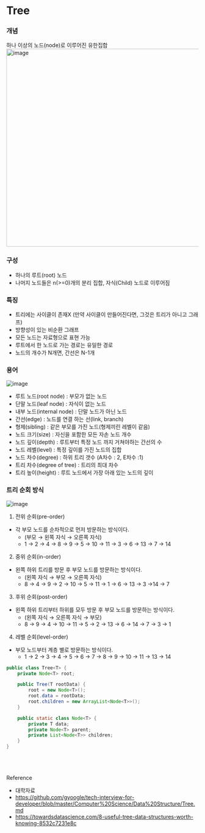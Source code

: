 # Tree

### 개념
하나 이상의 노드(node)로 이루어진 유한집합
<img width="518" alt="image" src="https://github.com/yeslcape/j.cs/assets/45252618/314ea981-48fc-4100-b351-32121efc2b40">

### 구성
* 하나의 루트(root) 노드
* 나머지 노드들은 n(>=0)개의 분리 집합, 자식(Child) 노드로 이루어짐

### 특징
* 트리에는 사이클이 존재X (만약 사이클이 만들어진다면, 그것은 트리가 아니고 그래프)
* 방향성이 있는 비순환 그래프
* 모든 노드는 자료형으로 표현 가능
* 루트에서 한 노드로 가는 경로는 유일한 경로
* 노드의 개수가 N개면, 간선은 N-1개

### 용어
![image](https://github.com/yeslcape/j.cs/assets/45252618/8c295871-4849-4df6-a1cd-d8ef932a071a)
* 루트 노드(root node) : 부모가 없는 노드
* 단말 노드(leaf node) : 자식이 없는 노드
* 내부 노드(internal node) : 단말 노드가 아닌 노드
* 간선(edge) : 노드를 연결 하는 선(link, branch)
* 형제(sibling) : 같은 부모를 가진 노드(형제끼린 레벨이 같음)
* 노드 크기(size) : 자신을 포함한 모든 자손 노드 개수
* 노드 깊이(depth) : 루트부터 특정 노드 까지 거쳐야하는 간선의 수
* 노드 레벨(level) : 특정 깊이를 가진 노드의 집합
* 노드 차수(degree) : 하위 트리 갯수 (A차수 : 2, E차수 :1)
* 트리 차수(degree of tree) : 트리의 최대 차수
* 트리 높이(height) : 루트 노드에서 가장 아래 있는 노드의 깊이

### 트리 순회 방식
![image](https://github.com/yeslcape/j.cs/assets/45252618/34ff0d0d-0b99-4597-b57d-de5781a369d5)
1. 전위 순회(pre-order)
* 각 부모 노드를 순차적으로 먼저 방문하는 방식이다.
  * (부모 → 왼쪽 자식 → 오른쪽 자식)
  * 1 → 2 → 4 → 8 → 9 → 5 → 10 → 11 → 3 → 6 → 13 → 7 → 14

2. 중위 순회(in-order)
* 왼쪽 하위 트리를 방문 후 부모 노드를 방문하는 방식이다.
  * (왼쪽 자식 → 부모 → 오른쪽 자식)
  * 8 → 4 → 9 → 2 → 10 → 5 → 11 → 1 → 6 → 13 → 3 →14 → 7
3. 후위 순회(post-order)
* 왼쪽 하위 트리부터 하위를 모두 방문 후 부모 노드를 방문하는 방식이다.
  * (왼쪽 자식 → 오른쪽 자식 → 부모)
  * 8 → 9 → 4 → 10 → 11 → 5 → 2 → 13 → 6 → 14 → 7 → 3 → 1
4. 레벨 순회(level-order)
* 부모 노드부터 계층 별로 방문하는 방식이다.
  * 1 → 2 → 3 → 4 → 5 → 6 → 7 → 8 → 9 → 10 → 11 → 13 → 14

```java
public class Tree<T> {
    private Node<T> root;

    public Tree(T rootData) {
        root = new Node<T>();
        root.data = rootData;
        root.children = new ArrayList<Node<T>>();
    }

    public static class Node<T> {
        private T data;
        private Node<T> parent;
        private List<Node<T>> children;
    }
}
```
<br><br><br>
Reference
- 대학자료
- https://github.com/gyoogle/tech-interview-for-developer/blob/master/Computer%20Science/Data%20Structure/Tree.md
- https://towardsdatascience.com/8-useful-tree-data-structures-worth-knowing-8532c7231e8c
